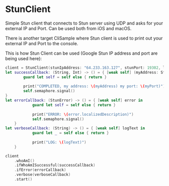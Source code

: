 # StunClient

Simple Stun client that connects to Stun server using UDP and asks for your external IP and Port. Can be used both from iOS and macOS.

There is another target CliSample where Stun client is used to print out your external IP and Port to the console. 

This is how Stun Client can be used (Google Stun IP address and port are being used here):

```swift
client = StunClient(stunIpAddress: "64.233.163.127", stunPort: 19302, localPort: UInt16(14135))
let successCallback: (String, Int) -> () = { [weak self] (myAddress: String, myPort: Int) in
        guard let self = self else { return }
        
        print("COMPLETED, my address: \(myAddress) my port: \(myPort)")
        self.semaphore.signal()
}
let errorCallback: (StunError) -> () = { [weak self] error in
            guard let self = self else { return }
            
            print("ERROR: \(error.localizedDescription)")
            self.semaphore.signal()
    }
let verboseCallback: (String) -> () = { [weak self] logText in
            guard let _ = self else { return }
            
            print("LOG: \(logText)")
    }

client
    .whoAmI()
    .ifWhoAmISuccessful(successCallback)
    .ifError(errorCallback)
    .verbose(verboseCallback)
    .start()
```
